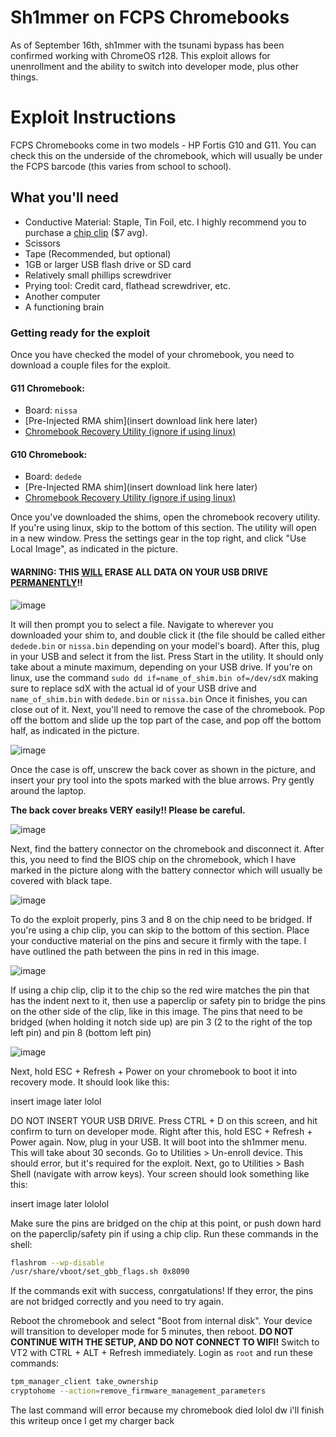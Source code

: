 # Sh1mmer on FCPS Chromebooks
As of September 16th, sh1mmer with the tsunami bypass has been confirmed working with ChromeOS r128. 
This exploit allows for unenrollment and the ability to switch into developer mode, plus other things.

# Exploit Instructions

FCPS Chromebooks come in two models - HP Fortis G10 and G11. You can check this on the underside of the chromebook, which will usually be under the FCPS barcode (this varies from school to school).

## What you'll need
- Conductive Material: Staple, Tin Foil, etc. I highly recommend you to purchase a [chip clip](https://www.amazon.com/HiLetgo-Socket-Adapter-150MIL-205MIL/dp/B01HTC5FTM) ($7 avg).
- Scissors
- Tape (Recommended, but optional)
- 1GB or larger USB flash drive or SD card
- Relatively small phillips screwdriver
- Prying tool: Credit card, flathead screwdriver, etc.
- Another computer
- A functioning brain

### Getting ready for the exploit
Once you have checked the model of your chromebook, you need to download a couple files for the exploit.
#### G11 Chromebook:
  - Board: `nissa`
  - [Pre-Injected RMA shim](insert download link here later)
  - [Chromebook Recovery Utility (ignore if using linux)](https://chromewebstore.google.com/detail/chromebook-recovery-utili/pocpnlppkickgojjlmhdmidojbmbodfm)
#### G10 Chromebook:
  - Board: `dedede`
  - [Pre-Injected RMA shim](insert download link here later)
  - [Chromebook Recovery Utility (ignore if using linux)](https://chromewebstore.google.com/detail/chromebook-recovery-utili/pocpnlppkickgojjlmhdmidojbmbodfm)

Once you've downloaded the shims, open the chromebook recovery utility. If you're using linux, skip to the bottom of this section.
The utility will open in a new window. Press the settings gear in the top right, and click "Use Local Image", as indicated in the picture.

#### **WARNING: THIS <ins>WILL</ins> ERASE ALL DATA ON YOUR USB DRIVE <ins>PERMANENTLY</ins>!!**

![image](https://github.com/user-attachments/assets/93fd81e3-7cef-4d8d-9873-9459915ebde4)

It will then prompt you to select a file. Navigate to wherever you downloaded your shim to, and double click it (the file should be called either `dedede.bin` or `nissa.bin` depending on your model's board). 
After this, plug in your USB and select it from the list. Press Start in the utility. It should only take about a minute maximum, depending on your USB drive. 
If you're on linux, use the command `sudo dd if=name_of_shim.bin of=/dev/sdX` making sure to replace sdX with the actual id of your USB drive and `name_of_shim.bin` with `dedede.bin` or `nissa.bin`
Once it finishes, you can close out of it. Next, you'll need to remove the case of the chromebook. Pop off the bottom and slide up the top part of the case, and pop off the bottom half, as indicated in the picture.

![image](https://github.com/user-attachments/assets/a73c963a-3db3-4220-b4a0-578f836da0d6)

Once the case is off, unscrew the back cover as shown in the picture, and insert your pry tool into the spots marked with the blue arrows. Pry gently around the laptop.

**The back cover breaks VERY easily!! Please be careful.**

![image](https://github.com/user-attachments/assets/fa7f0900-d4ed-4397-a5dc-a037fa06aced)

Next, find the battery connector on the chromebook and disconnect it. 
After this, you need to find the BIOS chip on the chromebook, which I have marked in the picture along with the battery connector which will usually be covered with black tape.

![image](https://github.com/user-attachments/assets/7d9ec270-d334-4906-b1d3-4c905d11e91b)

To do the exploit properly, pins 3 and 8 on the chip need to be bridged. If you're using a chip clip, you can skip to the bottom of this section.
Place your conductive material on the pins and secure it firmly with the tape. I have outlined the path between the pins in red in this image.

![image](https://github.com/user-attachments/assets/ecb1ca3c-73df-4466-94e1-7cab3deb76cb)

If using a chip clip, clip it to the chip so the red wire matches the pin that has the indent next to it, then use a paperclip or safety pin to bridge the pins on the other side of the clip, like in this image.
The pins that need to be bridged (when holding it notch side up) are pin 3 (2 to the right of the top left pin) and pin 8 (bottom left pin)

![image](https://github.com/user-attachments/assets/1ce490e3-29f3-4fcb-997e-0ef23489d210)

Next, hold ESC + Refresh + Power on your chromebook to boot it into recovery mode. It should look like this: 

insert image later lolol

DO NOT INSERT YOUR USB DRIVE. Press CTRL + D on this screen, and hit confirm to turn on developer mode. Right after this, hold ESC + Refresh + Power again. Now, plug in your USB.
It will boot into the sh1mmer menu. This will take about 30 seconds.
Go to Utilities > Un-enroll device. This should error, but it's required for the exploit.
Next, go to Utilities > Bash Shell (navigate with arrow keys).
Your screen should look something like this:

insert image later lololol

Make sure the pins are bridged on the chip at this point, or push down hard on the paperclip/safety pin if using a chip clip.
Run these commands in the shell:
```bash
flashrom --wp-disable
/usr/share/vboot/set_gbb_flags.sh 0x8090
```
If the commands exit with success, conrgatulations!
If they error, the pins are not bridged correctly and you need to try again.

Reboot the chromebook and select "Boot from internal disk".
Your device will transition to developer mode for 5 minutes, then reboot.
**DO NOT CONTINUE WITH THE SETUP, AND DO NOT CONNECT TO WIFI!**
Switch to VT2 with CTRL + ALT + Refresh immediately.
Login as `root` and run these commands:
```bash
tpm_manager_client take_ownership
cryptohome --action=remove_firmware_management_parameters
```

The last command will error because my chromebook died lolol dw i'll finish this writeup once I get my charger back
